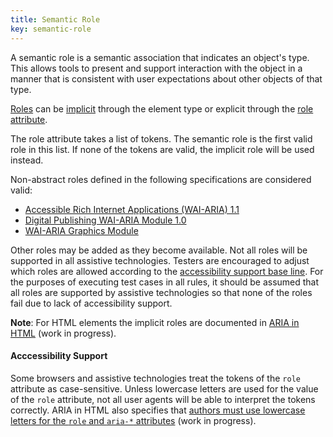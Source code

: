 ```yaml
---
title: Semantic Role
key: semantic-role
---
```


A semantic role is a semantic association that indicates an object's type. This allows tools to present and support interaction with the object in a manner that is consistent with user expectations about other objects of that type.

[Roles](https://www.w3.org/TR/wai-aria-1.1/#dfn-role) can be [implicit](https://www.w3.org/TR/wai-aria/#implicit_semantics) through the element type or explicit through the [role attribute](https://www.w3.org/TR/html/dom.html#aria-role-attribute).

The role attribute takes a list of tokens. The semantic role is the first valid role in this list. If none of the tokens are valid, the implicit role will be used instead.

Non-abstract roles defined in the following specifications are considered valid:

- [Accessible Rich Internet Applications (WAI-ARIA) 1.1](https://www.w3.org/TR/wai-aria-1.1/)
- [Digital Publishing WAI-ARIA Module 1.0](https://www.w3.org/TR/dpub-aria-1.0/)
- [WAI-ARIA Graphics Module](https://www.w3.org/TR/graphics-aria-1.0/)

Other roles may be added as they become available. Not all roles will be supported in all assistive technologies. Testers are encouraged to adjust which roles are allowed according to the [accessibility support base line](https://www.w3.org/TR/WCAG-EM/#step1c). For the purposes of executing test cases in all rules, it should be assumed that all roles are supported by assistive technologies so that none of the roles fail due to lack of accessibility support.

**Note**: For HTML elements the implicit roles are documented in [ARIA in HTML](https://www.w3.org/TR/html-aria/) (work in progress).

#### Acccessibility Support

Some browsers and assistive technologies treat the tokens of the `role` attribute as case-sensitive. Unless lowercase letters are used for the value of the `role` attribute, not all user agents will be able to interpret the tokens correctly. ARIA in HTML also specifies that [authors must use lowercase letters for the `role` and `aria-*` attributes](https://www.w3.org/TR/html-aria/#case-sensitivity) (work in progress).
